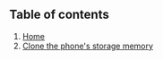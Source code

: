 ## Table of contents

1. [Home](https://gsurrel.github.io/PortingAndroid/)
1. [Clone the phone's storage memory](https://gsurrel.github.io/PortingAndroid/clone-storage)
